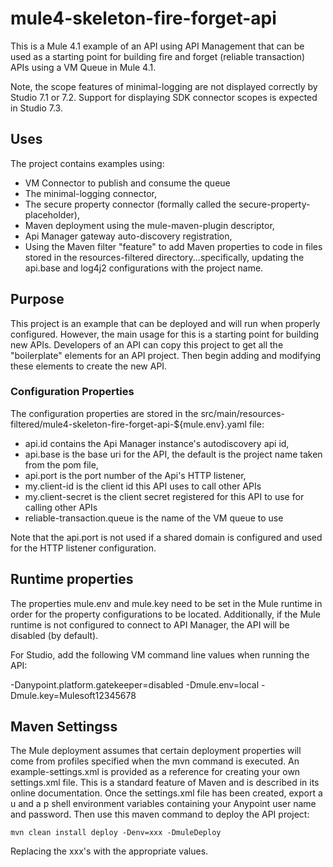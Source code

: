 # mule4-skeleton-fire-forget-api
This is a Mule 4.1 example of an API using API Management that can be used as a starting point for building fire and forget (reliable transaction) APIs using a VM Queue in Mule 4.1. 

Note, the scope features of minimal-logging are not displayed correctly by Studio 7.1 or 7.2. Support for displaying SDK connector scopes is expected in Studio 7.3.

## Uses

The project contains examples using:

* VM Connector to publish and consume the queue
* The minimal-logging connector, 
* The secure property connector (formally called the secure-property-placeholder),
* Maven deployment using the mule-maven-plugin descriptor,
* Api Manager gateway auto-discovery registration,
* Using the Maven filter "feature" to add Maven properties to code in files stored in the resources-filtered directory...specifically, updating the api.base and log4j2 configurations with the project name.

## Purpose

This project is an example that can be deployed and will run when properly configured. However, the main usage for this is a starting point for building new APIs.
Developers of an API can copy this project to get all the "boilerplate" elements for an API project. Then begin adding and modifying these elements to create the new API. 

### Configuration Properties

The configuration properties are stored in the src/main/resources-filtered/mule4-skeleton-fire-forget-api-${mule.env}.yaml file:

* api.id contains the Api Manager instance's autodiscovery api id,
* api.base is the base uri for the API, the default is the project name taken from the pom file,
* api.port is the port number of the Api's HTTP listener,
* my.client-id is the client id this API uses to call other APIs
* my.client-secret is the client secret registered for this API to use for calling other APIs
* reliable-transaction.queue is the name of the VM queue to use

Note that the api.port is not used if a shared domain is configured and used for the HTTP listener configuration.


## Runtime properties

The properties mule.env and mule.key need to be set in the Mule runtime in order for the property configurations to be located. Additionally, if the Mule runtime is not configured to connect to API Manager, the API will be disabled (by default).

For Studio, add the following VM command line values when running the API:

 -Danypoint.platform.gatekeeper=disabled -Dmule.env=local -Dmule.key=Mulesoft12345678

## Maven Settingss

The Mule deployment assumes that certain deployment properties will come from profiles specified when the mvn command is executed. An example-settings.xml is provided as a reference
for creating your own settings.xml file. This is a standard feature of Maven and is described in its online documentation. Once the settings.xml file has been created, export a u and a p shell environment variables containing your Anypoint user name and password. Then use this maven command to deploy the API project:

```
mvn clean install deploy -Denv=xxx -DmuleDeploy
```
Replacing the xxx's with the appropriate values.

